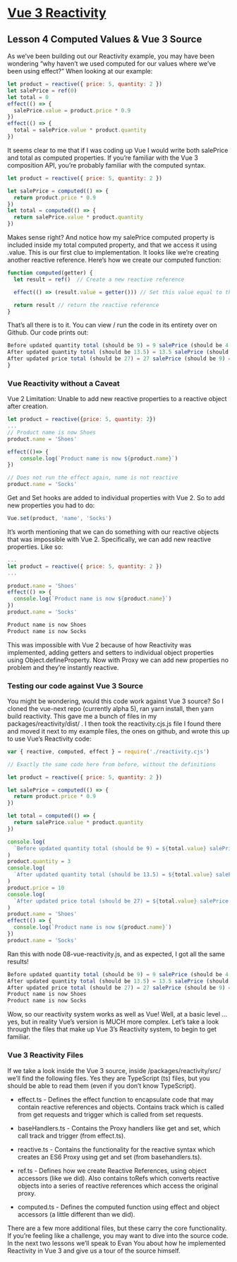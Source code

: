 # [Vue 3 Reactivity](https://www.vuemastery.com/courses/vue-3-reactivity/vue3-reactivity/)

## Lesson 4 Computed Values & Vue 3 Source

As we’ve been building out our Reactivity example, you may have been wondering “why haven’t we used computed for our values where we’ve been using effect?” When looking at our example:

```javaScript
let product = reactive({ price: 5, quantity: 2 })
let salePrice = ref(0)
let total = 0
effect(() => {
  salePrice.value = product.price * 0.9
})
effect(() => {
  total = salePrice.value * product.quantity
})
```

It seems clear to me that if I was coding up Vue I would write both salePrice and total as computed properties. If you’re familiar with the Vue 3 composition API, you’re probably familiar with the computed syntax.

```javaScript
let product = reactive({ price: 5, quantity: 2 })

let salePrice = computed(() => {
  return product.price * 0.9
})
let total = computed(() => {
  return salePrice.value * product.quantity
})
```

Makes sense right? And notice how my salePrice computed property is included inside my total computed property, and that we access it using .value. This is our first clue to implementation. It looks like we’re creating another reactive reference. Here’s how we create our computed function:

```javaScript
function computed(getter) {
  let result = ref()  // Create a new reactive reference

  effect(() => (result.value = getter())) // Set this value equal to the return value of the getter

  return result // return the reactive reference
}
```

That’s all there is to it. You can view / run the code in its entirety over on Github. Our code prints out:

```javaScript
Before updated quantity total (should be 9) = 9 salePrice (should be 4.5) = 4.5
After updated quantity total (should be 13.5) = 13.5 salePrice (should be 4.5) = 4.5
After updated price total (should be 27) = 27 salePrice (should be 9) = 9
}
```

### Vue Reactivity without a Caveat

Vue 2 Limitation:
Unable to add new reactive properties to a reactive object after creation.

```javaScript
let product = reactive({price: 5, quantity: 2})
...
// Product name is now Shoes
product.name = 'Shoes'

effect(()=> {
    console.log(`Product name is now ${product.name}`)
})

// Does not run the effect again, name is not reactive
product.name = 'Socks'
```

Get and Set hooks are added to individual properties with Vue 2. So to add new properties you had to do:

```javaScript
Vue.set(product, 'name', 'Socks')
```

It’s worth mentioning that we can do something with our reactive objects that was impossible with Vue 2. Specifically, we can add new reactive properties. Like so:

```javaScript
...
let product = reactive({ price: 5, quantity: 2 })
...

product.name = 'Shoes'
effect(() => {
  console.log(`Product name is now ${product.name}`)
})
product.name = 'Socks'
```

```javaScript
Product name is now Shoes
Product name is now Socks
```

This was impossible with Vue 2 because of how Reactivity was implemented, adding getters and setters to individual object properties using Object.defineProperty. Now with Proxy we can add new properties no problem and they’re instantly reactive.

### Testing our code against Vue 3 Source

You might be wondering, would this code work against Vue 3 source? So I cloned the vue-next repo (currently alpha 5), ran yarn install, then yarn build reactivity. This gave me a bunch of files in my packages/reactivity/dist/ . I then took the reactivity.cjs.js file I found there and moved it next to my example files, the ones on github, and wrote this up to use Vue’s Reactivity code:

```javaScript
var { reactive, computed, effect } = require('./reactivity.cjs')

// Exactly the same code here from before, without the definitions

let product = reactive({ price: 5, quantity: 2 })

let salePrice = computed(() => {
  return product.price * 0.9
})

let total = computed(() => {
  return salePrice.value * product.quantity
})

console.log(
  `Before updated quantity total (should be 9) = ${total.value} salePrice (should be 4.5) = ${salePrice.value}`
)
product.quantity = 3
console.log(
  `After updated quantity total (should be 13.5) = ${total.value} salePrice (should be 4.5) = ${salePrice.value}`
)
product.price = 10
console.log(
  `After updated price total (should be 27) = ${total.value} salePrice (should be 9) = ${salePrice.value}`
)
product.name = 'Shoes'
effect(() => {
  console.log(`Product name is now ${product.name}`)
})
product.name = 'Socks'
```

Ran this with node 08-vue-reactivity.js, and as expected, I got all the same results!

```javaScript
Before updated quantity total (should be 9) = 9 salePrice (should be 4.5) = 4.5
After updated quantity total (should be 13.5) = 13.5 salePrice (should be 4.5) = 4.5
After updated price total (should be 27) = 27 salePrice (should be 9) = 9
Product name is now Shoes
Product name is now Socks
```

Wow, so our reactivity system works as well as Vue! Well, at a basic level … yes, but in reality Vue’s version is MUCH more complex. Let’s take a look through the files that make up Vue 3’s Reactivity system, to begin to get familiar.

### Vue 3 Reactivity Files

If we take a look inside the Vue 3 source, inside /packages/reactivity/src/ we’ll find the following files. Yes they are TypeScript (ts) files, but you should be able to read them (even if you don’t know TypeScript).

- effect.ts - Defines the effect function to encapsulate code that may contain reactive references and objects. Contains track which is called from get requests and trigger which is called from set requests.

- baseHandlers.ts - Contains the Proxy handlers like get and set, which call track and trigger (from effect.ts).

- reactive.ts - Contains the functionality for the reactive syntax which creates an ES6 Proxy using get and set (from basehandlers.ts).

- ref.ts - Defines how we create Reactive References, using object accessors (like we did). Also contains toRefs which converts reactive objects into a series of reactive references which access the original proxy.

- computed.ts - Defines the computed function using effect and object accessors (a little different than we did).

There are a few more additional files, but these carry the core functionality. If you’re feeling like a challenge, you may want to dive into the source code. In the next two lessons we’ll speak to Evan You about how he implemented Reactivity in Vue 3 and give us a tour of the source himself.
